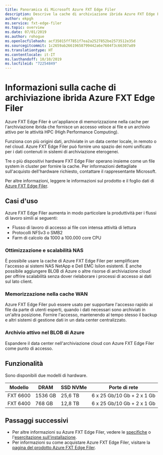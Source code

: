 ```yaml
---
title: Panoramica di Microsoft Azure FXT Edge Filer
description: Descrive la cache di archiviazione ibrida Azure FXT Edge Filer, un archivio attivo e una soluzione di accelerazione dell'accesso ai file per l'elaborazione High Performance Computing
author: ekpgh
ms.service: fxt-edge-filer
ms.topic: overview
ms.date: 07/01/2019
ms.author: rohogue
ms.openlocfilehash: acf35015ff7851f7ea2a2527852be2573512e35d
ms.sourcegitcommit: 1c2659ab26619658799442a6e7604f3c66307a89
ms.translationtype: HT
ms.contentlocale: it-IT
ms.lasthandoff: 10/10/2019
ms.locfileid: "72254849"
---
```

# <a name="what-is-azure-fxt-edge-filer-hybrid-storage-cache"></a>Informazioni sulla cache di archiviazione ibrida Azure FXT Edge Filer

Azure FXT Edge Filer è un'appliance di memorizzazione nella cache per l'archiviazione ibrida che fornisce un accesso veloce ai file e un archivio attivo per le attività HPC (High Performance Computing).

Funziona con più origini dati, archiviate in un data center locale, in remoto o nel cloud. Azure FXT Edge Filer può fornire uno spazio dei nomi unificato per i dati contenuti in sistemi di archiviazione eterogenei.

Tre o più dispositivi hardware FXT Edge Filer operano insieme come un file system in cluster per fornire la cache. Per informazioni dettagliate sull'acquisto dell'hardware richiesto, contattare il rappresentante Microsoft. 

Per altre informazioni, leggere le informazioni sul prodotto e il foglio dati di [Azure FXT Edge Filer](https://azure.microsoft.com/services/fxt-edge-filer/).

## <a name="use-cases"></a>Casi d'uso

Azure FXT Edge Filer aumenta in modo particolare la produttività per i flussi di lavoro simili ai seguenti:

* Flusso di lavoro di accesso ai file con intensa attività di lettura 
* Protocolli NFSv3 o SMB2
* Farm di calcolo da 1000 a 100.000 core CPU

### <a name="nas-optimization-and-scaling"></a>Ottimizzazione e scalabilità NAS

È possibile usare la cache di Azure FXT Edge Filer per semplificare l'accesso ai sistemi NAS NetApp e Dell EMC Isilon esistenti. È anche possibile aggiungere BLOB di Azure o altre risorse di archiviazione cloud per offrire scalabilità senza dover rielaborare i processi di accesso ai dati sul lato client. 

### <a name="wan-caching"></a>Memorizzazione nella cache WAN

Azure FXT Edge Filer può essere usato per supportare l'accesso rapido ai file da parte di utenti esperti, quando i dati necessari sono archiviati in un'altra posizione. Fornire l'accesso, mantenendo al tempo stesso il backup e altri sistemi di gestione dati in un data center centralizzato. 

### <a name="active-archive-in-azure-blob"></a>Archivio attivo nel BLOB di Azure

Espandere il data center nell'archiviazione cloud con Azure FXT Edge Filer come punto di accesso. 

## <a name="features"></a>Funzionalità 

Sono disponibili due modelli di hardware. 

| Modello | DRAM | SSD NVMe | Porte di rete | 
|-------|------|----------|---------------|
| FXT 6600 | 1536 GB | 25,6 TB | 6 x 25 Gb/10 Gb + 2 x 1 Gb |
| FXT 6400 | 768 GB | 12,8 TB | 6 x 25 Gb/10 Gb + 2 x 1 Gb |


## <a name="next-steps"></a>Passaggi successivi

* Per altre informazioni su Azure FXT Edge Filer, vedere le [specifiche](fxt-specs.md) o l'[esercitazione sull'installazione](fxt-install.md).
* Per informazioni su come acquistare Azure FXT Edge Filer, visitare la [pagina del prodotto Azure FXT Edge Filer](https://azure.microsoft.com/services/fxt-edge-filer/).